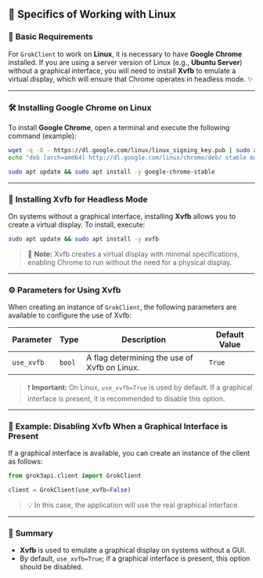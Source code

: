 ## 🐧 **Specifics of Working with Linux**

### 🌟 **Basic Requirements**

For `GrokClient` to work on **Linux**, it is necessary to have **Google Chrome** installed. If you are using a server version of Linux (e.g., **Ubuntu Server**) without a graphical interface, you will need to install **Xvfb** to emulate a virtual display, which will ensure that Chrome operates in headless mode. ✨

---

### 🛠️ **Installing Google Chrome on Linux**

To install **Google Chrome**, open a terminal and execute the following command (example):

```bash
wget -q -O - https://dl.google.com/linux/linux_signing_key.pub | sudo apt-key add -
echo "deb [arch=amd64] http://dl.google.com/linux/chrome/deb/ stable main" | sudo tee /etc/apt/sources.list.d/google-chrome.list
```

```bash
sudo apt update && sudo apt install -y google-chrome-stable
```

---

### 🎥 **Installing Xvfb for Headless Mode**

On systems without a graphical interface, installing **Xvfb** allows you to create a virtual display. To install, execute:

```bash
sudo apt update && sudo apt install -y xvfb
```

> 🌟 **Note:** Xvfb creates a virtual display with minimal specifications, enabling Chrome to run without the need for a physical display.

---

### ⚙️ **Parameters for Using Xvfb**

When creating an instance of `GrokClient`, the following parameters are available to configure the use of Xvfb:

| Parameter         | Type   | Description                                                                                                  | Default Value |
|-------------------|--------|--------------------------------------------------------------------------------------------------------------|---------------|
| `use_xvfb`        | `bool` | A flag determining the use of Xvfb on Linux.                                                                 | `True`        |

> ❗ **Important:** On Linux, `use_xvfb=True` is used by default. If a graphical interface is present, it is recommended to disable this option.

---

### 🌟 **Example: Disabling Xvfb When a Graphical Interface is Present**

If a graphical interface is available, you can create an instance of the client as follows:

```python
from grok3api.client import GrokClient

client = GrokClient(use_xvfb=False)
```

> 💡 In this case, the application will use the real graphical interface.

---

### 📌 **Summary**

- **Xvfb** is used to emulate a graphical display on systems without a GUI.
- By default, `use_xvfb=True`; if a graphical interface is present, this option should be disabled.
